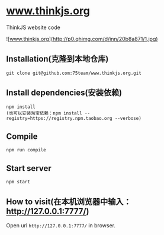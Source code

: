 # www.thinkjs.org

ThinkJS website code

![www.thinkjs.org](http://p0.qhimg.com/d/inn/20b8a871/1.jpg)

## Installation(克隆到本地仓库)

```
git clone git@github.com:75team/www.thinkjs.org.git
```

## Install dependencies(安装依赖)

```
npm install
(也可以安装淘宝依赖：npm install --registry=https://registry.npm.taobao.org --verbose)
```

## Compile

```
npm run compile
```

## Start server

```
npm start
```

## How to visit(在本机浏览器中输入：http://127.0.0.1:7777/)

Open url `http://127.0.0.1:7777/` in browser.
